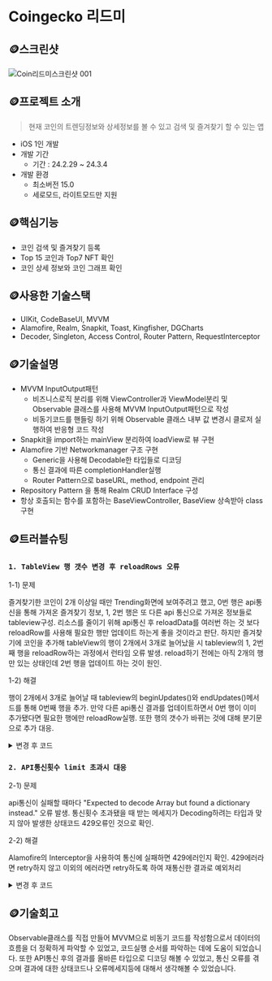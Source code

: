 # Coingecko 리드미

## 🪙스크린샷
![Coin리드미스크린샷 001](https://github.com/nhyeonjeong/CoingeckoProject/assets/102401977/40ab9ff3-7382-4131-b096-ec7d41e8477c)


## 🪙프로젝트 소개
> 현재 코인의 트렌딩정보와 상세정보를 볼 수 있고 검색 및 즐겨찾기 할 수 있는 앱
- iOS 1인 개발
- 개발 기간
    - 기간 : 24.2.29 ~ 24.3.4
- 개발 환경
    - 최소버전 15.0
    - 세로모드, 라이트모드만 지원
 
## 🪙핵심기능
- 코인 검색 및 즐겨찾기 등록
- Top 15 코인과 Top7 NFT 확인
- 코인 상세 정보와 코인 그래프 확인

## 🪙사용한 기술스택
- UIKit, CodeBaseUI, MVVM
- Alamofire, Realm, Snapkit, Toast, Kingfisher, DGCharts
- Decoder, Singleton, Access Control, Router Pattern, RequestInterceptor

## 🪙기술설명 
- MVVM InputOutput패턴
    - 비즈니스로직 분리를 위해 ViewController과 ViewModel분리 및 Observable 클래스를 사용해 MVVM InputOutput패턴으로 작성
    - 비동기코드를 핸들링 하기 위해 Observable 클래스 내부 값 변경시 클로저 실행하여 반응형 코드 작성 
- Snapkit을 import하는 mainView 분리하여 loadView로 뷰 구현
- Alamofire 기반 Networkmanager 구조 구현
    - Generic을 사용해 Decodable한 타입들로 디코딩
    - 통신 결과에 따른 completionHandler실행
    - Router Pattern으로 baseURL, method, endpoint 관리
- Repository Pattern 을 통해 Realm CRUD Interface 구성
- 항상 호출되는 함수를 포함하는 BaseViewController, BaseView 상속받아 class 구현

## 🪙트러블슈팅
### `1. TableView 행 갯수 변경 후 reloadRows 오류`

1-1) 문제

즐겨찾기한 코인이 2개 이상일 때만 Trending화면에 보여주려고 했고, 0번 행은 api통신을 통해 가져온 즐겨찾기 정보, 1, 2번 행은 또 다른 api 통신으로 가져온 정보들로 tableview구성.
리소스를 줄이기 위해 api통신 후 reloadData를 여러번 하는 것 보다 reloadRow를 사용해 필요한 행만 업데이트 하는게 좋을 것이라고 판단.
하지만 즐겨찾기에 코인을 추가해 tableView의 행이 2개에서 3개로 늘어났을 시 tableview의 1, 2번째 행을 reloadRow하는 과정에서 런타임 오류 발생.
reload하기 전에는 아직 2개의 행만 있는 상태인데 2번 행을 업데이트 하는 것이 원인.

1-2) 해결

행이 2개에서 3개로 늘어날 때 tableview의 beginUpdates()와 endUpdates()메서드를 통해 0번째 행을 추가.
만약 다른 api통신 결과를 업데이트하면서 0번 행이 이미 추가됐다면 필요한 행에만 reloadRow실행.
또한 행의 갯수가 바뀌는 것에 대해 분기문으로 추가 대응. 

<details>
<summary>변경 후 코드</summary>
<div markdown="1">
    
![스크린샷 2024-06-27 오전 12 21 15](https://github.com/nhyeonjeong/CoingeckoProject/assets/102401977/8cdeb149-8c40-41ba-9e4b-f92d1ccf3b4e)
![스크린샷 2024-06-27 오전 12 20 54](https://github.com/nhyeonjeong/CoingeckoProject/assets/102401977/69531266-5f2f-4655-9f0a-a4bb93753af7)

</div>
</details>


### `2. API통신횟수 limit 초과시 대응`

2-1) 문제

api통신이 실패할 때마다 "Expected to decode Array<Any> but found a dictionary instead." 오류 발생.
통신횟수 초과됐을 때 받는 메세지가 Decoding하려는 타입과 맞지 않아 발생한 상태코드 429오류인 것으로 확인.

2-2) 해결

Alamofire의 Interceptor을 사용하여 통신에 실패하면 429에러인지 확인.
429에러라면 retry하지 않고 이외의 에러라면 retry하도록 하여 재통신한 결과로 예외처리

<details>
<summary>변경 후 코드</summary>
<div markdown="1">
    
<img width="633" alt="스크린샷 2024-06-30 오후 11 57 57" src="https://github.com/nhyeonjeong/CoingeckoProject/assets/102401977/87ae5244-91f8-4237-9b3d-9c2e2561d804">
<img width="666" alt="스크린샷 2024-06-30 오후 11 58 22" src="https://github.com/nhyeonjeong/CoingeckoProject/assets/102401977/3749f41c-9ec7-4bb6-b799-209039e1c673">

</div>
</details>

## 🪙기술회고
Observable클래스를 직접 만들어 MVVM으로 비동기 코드를 작성함으로서 데이터의 흐름을 더 정확하게 파악할 수 있었고, 코드실행 순서를 파악하는 데에 도움이 되었습니다. 
또한 API통신 후의 결과를 올바른 타입으로 디코딩 해볼 수 있었고, 통신 오류를 겪으며 결과에 대한 상태코드나 오류메세지등에 대해서 생각해볼 수 있었습니다.
